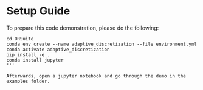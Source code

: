 # Setup Guide

To prepare this code demonstration, please do the following:
```
cd ORSuite
conda env create --name adaptive_discretization --file environment.yml
conda activate adaptive_discretization
pip install -e .
conda install jupyter
'''

Afterwards, open a jupyter notebook and go through the demo in the examples folder.
